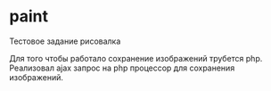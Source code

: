 # paint
Тестовое задание рисовалка

Для того чтобы работало сохранение изображений трубется php. Реализовал ajax запрос на php процессор для сохранения изображений. 
